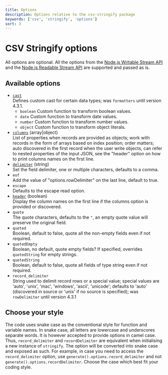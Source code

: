 ```yaml
---
title: Options
description: Options relative to the csv-stringify package
keywords: ['csv', 'stringify', 'options']
sort: 3
---
```


# CSV Stringify options

All options are optional. All the options from the [Node.js Writable Stream API](https://nodejs.org/api/stream.html#stream_constructor_new_stream_writable_options) and the [Node.js Readable Stream API](https://nodejs.org/api/stream.html#stream_new_stream_readable_options) are supported and passed as is.

## Available options

* [`cast`](/stringify/options/cast/)   
  Defines custom cast for certain data types; was `formatters` until version 4.3.1.
  * `boolean`
    Custom function to transform boolean values.
  * `date`
    Custom function to transform date values.
  * `number`
    Custom function to transform number values.
  * `object`
    Custom function to transform object literals.
* [`columns`](/stringify/options/columns/) (array|object)   
  List of properties when records are provided as objects; work with records in the form of arrays based on index position; order matters; auto discovered in the first record when the user write objects, can refer to nested properties of the input JSON, see the "header" option on how to print columns names on the first line.
* [`delimiter`](/stringify/options/delimiter/) (string)   
  Set the field delimiter, one or multiple characters, defaults to a comma.   
* `eof`   
  Add the value of "options.rowDelimiter" on the last line, default to true.   
* `escape`   
  Defaults to the escape read option.   
* [`header`](/stringify/options/header) (boolean)   
  Display the column names on the first line if the columns option is provided or discovered.   
* `quote`   
  The quote characters, defaults to the `"`, an empty quote value will preserve the original field.   
* `quoted`   
  Boolean, default to false, quote all the non-empty fields even if not required.
* `quotedEmpty`   
  Boolean, no default, quote empty fields?  If specified, overrides `quotedString` for empty strings.
* `quotedString`   
  Boolean, default to false, quote all fields of type string even if not required.
* `record_delimiter`   
  String used to delimit record rows or a special value; special values are 'auto', 'unix', 'mac', 'windows', 'ascii', 'unicode'; defaults to 'auto' (discovered in source or 'unix' if no source is specified); was `rowDelimiter` until version 4.3.1
  
## Choose your style

The code uses snake case as the conventional style for function and variable names. In snake case, all letters are lowercase and underscores separate words. It is however accepted to provide options in camel case. Thus, `record_delimiter` and `recordDelimiter` are equivalent when initialising a new instance of `stringify`. The option will be converted into snake case and exposed as such. For example, in case you need to access the `record_delimiter` option, use `generate().options.record_delimiter` and not `generate().options.recordDelimiter`. Choose the case which best fit your coding style.
